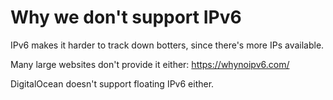 # Why we don't support IPv6

IPv6 makes it harder to track down botters, since there's more IPs available.

Many large websites don't provide it either: https://whynoipv6.com/

DigitalOcean doesn't support floating IPv6 either.
